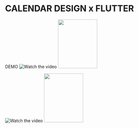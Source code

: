 # CALENDAR DESIGN x FLUTTER



DEMO 
![Watch the video](https://github.com/trungquan2k/calendar/web_view.gif)
<img src="https://github.com/trungquan2k/calendar/web_view.gif" width="128" height="160"/>


![Watch the video](https://github.com/trungquan2k/calendar/mobile_view.gif)
<img src="https://github.com/trungquan2k/calendar/mobile_view.gif" width="128" height="160"/>